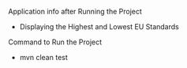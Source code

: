 Application info after Running the Project

* Displaying the Highest and Lowest EU Standards 


Command to Run the Project
 * mvn clean test
